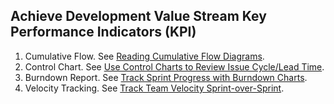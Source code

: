 ## Achieve Development Value Stream Key Performance Indicators (KPI)

1. Cumulative Flow. See [Reading Cumulative Flow Diagrams](https://help.zenhub.com/support/solutions/articles/43000038850).
2. Control Chart. See [Use Control Charts to Review Issue Cycle/Lead Time](https://help.zenhub.com/support/solutions/articles/43000300345).
3. Burndown Report. See [Track Sprint Progress with Burndown Charts](https://help.zenhub.com/support/solutions/articles/43000010356).
4. Velocity Tracking. See [Track Team Velocity Sprint-over-Sprint](https://help.zenhub.com/support/solutions/articles/43000010358).
